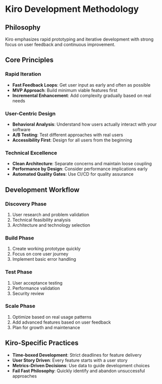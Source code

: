 # Kiro Development Methodology

## Philosophy
Kiro emphasizes rapid prototyping and iterative development with strong focus on user feedback and continuous improvement.

## Core Principles

### Rapid Iteration
- **Fast Feedback Loops**: Get user input as early and often as possible
- **MVP Approach**: Build minimum viable features first
- **Incremental Enhancement**: Add complexity gradually based on real needs

### User-Centric Design
- **Behavioral Analysis**: Understand how users actually interact with your software
- **A/B Testing**: Test different approaches with real users
- **Accessibility First**: Design for all users from the beginning

### Technical Excellence
- **Clean Architecture**: Separate concerns and maintain loose coupling
- **Performance by Design**: Consider performance implications early
- **Automated Quality Gates**: Use CI/CD for quality assurance

## Development Workflow

### Discovery Phase
1. User research and problem validation
2. Technical feasibility analysis
3. Architecture and technology selection

### Build Phase
1. Create working prototype quickly
2. Focus on core user journey
3. Implement basic error handling

### Test Phase
1. User acceptance testing
2. Performance validation
3. Security review

### Scale Phase
1. Optimize based on real usage patterns
2. Add advanced features based on user feedback
3. Plan for growth and maintenance

## Kiro-Specific Practices
- **Time-boxed Development**: Strict deadlines for feature delivery
- **User Story Driven**: Every feature starts with a user story
- **Metrics-Driven Decisions**: Use data to guide development choices
- **Fail Fast Philosophy**: Quickly identify and abandon unsuccessful approaches
